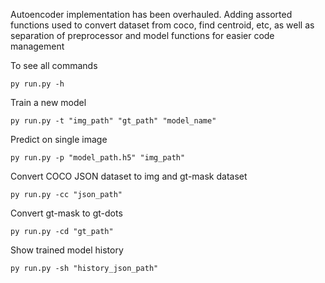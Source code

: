 Autoencoder implementation has been overhauled. Adding assorted functions used to convert dataset from coco, find centroid, etc, as well as separation of preprocessor and model functions for easier code management


To see all commands
```
py run.py -h
```

Train a new model
```
py run.py -t "img_path" "gt_path" "model_name"
``` 

Predict on single image
```
py run.py -p "model_path.h5" "img_path"
```

Convert COCO JSON dataset to img and gt-mask dataset
```
py run.py -cc "json_path"
```

Convert gt-mask to gt-dots
```
py run.py -cd "gt_path"
```

Show trained model history
```
py run.py -sh "history_json_path"
```
